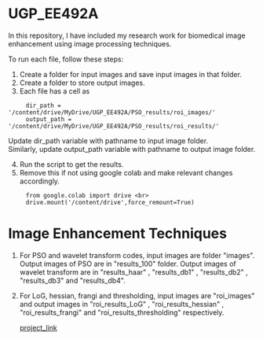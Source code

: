 # UGP_EE492A
In this repository, I have included my research work for biomedical image enhancement using image processing techniques.

To run each file,  follow these steps:
1. Create a folder for input images and save input images in that folder.
2. Create a folder to store output images.
3. Each file has a cell as <br>
```
     dir_path = '/content/drive/MyDrive/UGP_EE492A/PSO_results/roi_images/' 
     output_path =  '/content/drive/MyDrive/UGP_EE492A/PSO_results/roi_results/' 
```

  Update dir_path variable with pathname to input image folder. <br>
  Similarly, update output_path variable with pathname to output image folder.
     
4. Run the script to get the results.<br>
5. Remove this if not using google colab and make relevant changes accordingly. <br>

```
     from google.colab import drive <br>
     drive.mount('/content/drive',force_remount=True)
```

# Image Enhancement Techniques
1. For PSO and wavelet transform codes, input images are folder "images". <br>
   Output images of PSO are in "results_100" folder.
   Output images of wavelet transform are in "results_haar" , "results_db1" , "results_db2" , "results_db3" and "results_db4".
2. For LoG, hessian, frangi and thresholding, input images are "roi_images" and output images in "roi_results_LoG" , "roi_results_hessian" , "roi_results_frangi" and "roi_results_thresholding" respectively.

   [project_link](https://drive.google.com/drive/u/2/my-drive)
   
